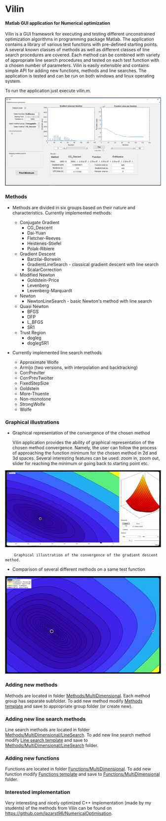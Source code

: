  # Vilin
#### Matlab GUI application for Numerical optimization


Vilin is a GUI framework for executing and testing different unconstrained optimization algorithms
in programming package Matlab. The application contains a library of various test functions with 
pre-defined starting points. A several known classes of methods as well as different classes of 
line search procedures are covered. Each method can be combined with variety of appropriate line 
search procedures and tested on each test function with a chosen number of parameters. Vilin is 
easily extensible and contains simple API for adding new functions, methods and line searches. 
The application is tested and can be run on both windows and linux operating system.

To run the application just execute vilin.m.


![vilin](Images/vilin.png)


### Methods
* Methods are divided in six groups based on their nature and characteristics. Currently implemented methods:
    * Conjugate Gradient
		* CG_Descent
        * Dai-Yuan
        * Fletcher-Reeves
        * Hestenes-Stiefel
        * Polak-Ribiere
    * Gradient Descent
        * Barzilai-Borwein
        * GradientLineSearch - classical gradient descent with line search
        * ScalarCorrection
    * Modified Newton
        * Goldstein-Price
        * Levenberg
        * Levenberg-Marquardt
    * Newton
        * NewtonLineSearch - basic Newton's method with line search
    * Quasi Newton
        * BFGS
        * DFP
        * L_BFGS
        * SR1
	* Trust Region
		* dogleg
		* doglegSR1

* Currently implemented line search methods
	* Approximate Wolfe
    * Armijo (two versions, with interpolation and backtracking)
	* CorrPrevIter
	* CorrPrevTwoIter
	* FixedStepSize
    * Goldstein
    * More-Thuente
    * Non-monotone
    * StrongWolfe
    * Wolfe
	
### Graphical illustrations

* Graphical representation of the convergence of the chosen method 

	Vilin application provides the ability of graphical representation of the chosen method convergence.
	Namely, the user can follow the process of approaching the function minimum for the chosen method in 2d and 3d spaces.
	Several interesting features can be used: zoom in, zoom out, slider
	for reaching the minimum or going back to starting point etc.

![gradient_descent](Images/gradient_descent.gif)

		Graphical illustration of the convergence of the gradient descent method.

* Comparison of several different methods on a same test function 
	
![compare_different_methods](Images/compare_diff_methods.gif)
	
### Adding new methods
Methods are located in folder [Methods/MultiDimensional](Methods/MultiDimensional/). Each method group has separate subfolder.
To add new method modify [Methods template](Methods/MultiDimensional/NewMethodTemplate.m) and save to appropriate group folder (or create new).


### Adding new line search methods
Line search methods are located in folder [Methods/MultiDimensional/LineSearch](Methods/MultiDimensional/LineSearch).
To add new line search method modify [Line search template](Methods/MultiDimensional/NewLineSearchTemplate.m) and save to [Methods/MultiDimensional/LineSearch](Methods/MultiDimensional/LineSearch) folder.


### Adding new functions
Functions are located in folder [Functions/MultiDimensional](Functions/MultiDimensional/).
To add new function modify [Functions template](Functions/NewFunctionTemplate.m) and save to [Functions/MultiDimensional](Functions/MultiDimensional/) folder.

### Interested implementation 
Very interesting and nicely optimized C++ implementation (made by my students) of the methods from 
Vilin can be found on https://github.com/lazarst96/NumericalOptimisation.




